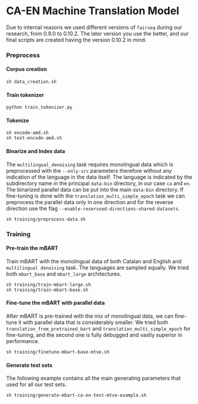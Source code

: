 # CA-EN Machine Translation Model

Due to internal reasons we used different versions of `fairseq` during our research, from 0.9.0 to 0.10.2. The later version you use the better, and our final scripts are created having the version 0.10.2 in mind.

### Preprocess

#### Corpus creation

```
sh data_creation.sh
```


#### Train tokenizer
```
python train_tokenizer.py
```

#### Tokenize

```
sh encode-amd.sh
sh test-encode-amd.sh
```

#### Binarize and Index data

The `multilingual_denoising` task requires monolingual data which is preprocessed with the `--only-src` parameters therefore without any indication of the language in the data itself. The language is indicated by the subdirectory name in the principal `data-bin` directory, in our case `ca` and `en`. The binarized parallel data can be put into the main `data-bin` directory. If fine-tuning is done with the `translation_multi_simple_epoch` task we can preprocess the parallel data only in one direction and for the reverse direction use the flag `--enable-reservsed-directions-shared-datasets`.

```
sh training/preprocess-data.sh
```

### Training

#### Pre-train the mBART

Train mBART with the monolingual data of both Catalan and English and `multilingual denoising` task. The languages are sampled equally. We tried both `mbart_base` and `mbart_large` architectures.

```
sh training/train-mbart-large.sh
sh training/train-mbart-base.sh
```

#### Fine-tune the mBART with parallel data

After mBART is pre-trained with the mix of monolingual data, we can fine-tune it with parallel data that is considerably smaller. We tried both `translation_from_pretrained_bart` and `translation_multi_simple_epoch` for fine-tuning, and the second one is fully debugged and vastly superior in performance.


```
sh training/finetune-mbart-base-mtse.sh
```

#### Generate test sets

The following example contains all the main generating parameters that used for all our test sets. 

```
sh training/generate-mbart-ca-en-test-mtse-example.sh
```





